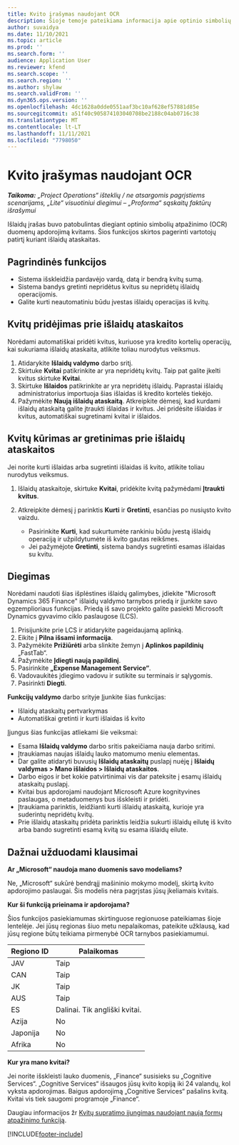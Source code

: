 ```yaml
---
title: Kvito įrašymas naudojant OCR
description: Šioje temoje pateikiama informacija apie optinio simbolių atpažinimo (OCR) apdorojimą kvitams.
author: suvaidya
ms.date: 11/10/2021
ms.topic: article
ms.prod: ''
ms.search.form: ''
audience: Application User
ms.reviewer: kfend
ms.search.scope: ''
ms.search.region: ''
ms.author: shylaw
ms.search.validFrom: ''
ms.dyn365.ops.version: ''
ms.openlocfilehash: 4dc1628a0dde0551aaf3bc10af628ef57881d85e
ms.sourcegitcommit: a51f40c905874103040708be2188c04ab0716c38
ms.translationtype: MT
ms.contentlocale: lt-LT
ms.lasthandoff: 11/11/2021
ms.locfileid: "7798050"
---
```

# <a name="capture-a-receipt-using-ocr"></a>Kvito įrašymas naudojant OCR

_**Taikoma:** „Project Operations“ išteklių / ne atsargomis pagrįstiems scenarijams, „Lite“ visuotiniui diegimui – „Proforma“ sąskaitų faktūrų išrašymui_

Išlaidų įrašas buvo patobulintas diegiant optinio simbolių atpažinimo (OCR) duomenų apdorojimą kvitams. Šios funkcijos skirtos pagerinti vartotojų patirtį kuriant išlaidų ataskaitas.

## <a name="key-features"></a>Pagrindinės funkcijos

- Sistema išskleidžia pardavėjo vardą, datą ir bendrą kvitų sumą.
- Sistema bandys gretinti nepridėtus kvitus su nepridėtų išlaidų operacijomis.
- Galite kurti neautomatiniu būdu įvestas išlaidų operacijas iš kvitų.

## <a name="attach-receipts-to-an-expense-report"></a>Kvitų pridėjimas prie išlaidų ataskaitos

Norėdami automatiškai pridėti kvitus, kuriuose yra kredito kortelių operacijų, kai sukuriama išlaidų ataskaita, atlikite toliau nurodytus veiksmus.

  1. Atidarykite **Išlaidų valdymo** darbo sritį.
  2. Skirtuke **Kvitai** patikrinkite ar yra nepridėtų kvitų. Taip pat galite įkelti kvitus skirtuke **Kvitai**.
  3. Skirtuke **Išlaidos** patikrinkite ar yra nepridėtų išlaidų. Paprastai išlaidų administratorius importuoja šias išlaidas iš kredito kortelės tiekėjo.
  4. Pažymėkite **Naują išlaidų ataskaitą**. Atkreipkite dėmesį, kad kurdami išlaidų ataskaitą galite įtraukti išlaidas ir kvitus. Jei pridėsite išlaidas ir kvitus, automatiškai sugretinami kvitai ir išlaidos.

## <a name="create-or-match-receipts-to-an-expense-report"></a>Kvitų kūrimas ar gretinimas prie išlaidų ataskaitos
Jei norite kurti išlaidas arba sugretinti išlaidas iš kvito, atlikite toliau nurodytus veiksmus.

  1. Išlaidų ataskaitoje, skirtuke **Kvitai**, pridėkite kvitą pažymėdami **Įtraukti kvitus**.
  2. Atkreipkite dėmesį į parinktis **Kurti** ir **Gretinti**, esančias po nusiųsto kvito vaizdu.

      - Pasirinkite **Kurti**, kad sukurtumėte rankiniu būdu įvestą išlaidų operaciją ir užpildytumėte iš kvito gautas reikšmes.
      - Jei pažymėjote **Gretinti**, sistema bandys sugretinti esamas išlaidas su kvitu.

## <a name="installation"></a>Diegimas

Norėdami naudoti šias išplėstines išlaidų galimybes, įdiekite "Microsoft Dynamics 365 Finance" išlaidų valdymo tarnybos priedą ir įjunkite savo egzemplioriaus funkcijas. Priedą iš savo projekto galite pasiekti Microsoft Dynamics gyvavimo ciklo paslaugose (LCS).

1. Prisijunkite prie LCS ir atidarykite pageidaujamą aplinką.
2. Eikite į **Pilna išsami informacija**.
3. Pažymėkite **Prižiūrėti** arba slinkite žemyn į  **Aplinkos papildinių** „FastTab“.
4. Pažymėkite **Įdiegti naują papildinį**.
5. Pasirinkite **„Expense Management Service“**.
6. Vadovaukitės įdiegimo vadovu ir sutikite su terminais ir sąlygomis.
7. Pasirinkti **Diegti**.

**Funkcijų valdymo** darbo srityje Įjunkite šias funkcijas:

- Išlaidų ataskaitų pertvarkymas
- Automatiškai gretinti ir kurti išlaidas iš kvito

Įjungus šias funkcijas atliekami šie veiksmai:

- Esama **Išlaidų valdymo** darbo sritis pakeičiama nauja darbo sritimi.
- Įtraukiamas naujas išlaidų lauko matomumo meniu elementas.
- Dar galite atidaryti buvusių **Išlaidų ataskaitų** puslapį nuėję į **Išlaidų valdymas > Mano išlaidos > Išlaidų ataskaitos**.
- Darbo eigos ir bet kokie patvirtinimai vis dar pateksite į esamų išlaidų ataskaitų puslapį.
- Kvitai bus apdorojami naudojant Microsoft Azure kognityvines paslaugas, o metaduomenys bus išskleisti ir pridėti.
- Įtraukiama parinktis, leidžianti kurti išlaidų ataskaitą, kurioje yra suderintų nepridėtų kvitų.
- Prie išlaidų ataskaitų pridėta parinktis leidžia sukurti išlaidų eilutę iš kvito arba bando sugretinti esamą kvitą su esama išlaidų eilute.

## <a name="frequently-asked-questions"></a>Dažnai užduodami klausimai

**Ar „Microsoft“ naudoja mano duomenis savo modeliams?**

Ne, „Microsoft“ sukūrė bendrąjį mašininio mokymo modelį, skirtą kvito apdorojimo paslaugai. Šis modelis nėra pagrįstas jūsų įkeliamais kvitais.

**Kur ši funkciją prieinama ir apdorojama?**

Šios funkcijos pasiekiamumas skirtinguose regionuose pateikiamas šioje lentelėje. Jei jūsų regionas šiuo metu nepalaikomas, pateikite užklausą, kad jūsų regione būtų teikiama pirmenybė OCR tarnybos pasiekiamumui. 

| Regiono ID | Palaikomas                         |
|--------|-----------------------------------|
| JAV    | Taip                               |
| CAN    | Taip                               |
| JK     | Taip                               |
| AUS    | Taip                               |
| ES     | Dalinai. Tik angliški kvitai. |
| Azija   | No                                |
| Japonija  | No                                |
| Afrika | No                                |

**Kur yra mano kvitai?**

Jei norite išskleisti lauko duomenis, „Finance“ susisieks su „Cognitive Services“. „Cognitive Services“ išsaugos jūsų kvito kopiją iki 24 valandų, kol vyksta apdorojimas. Baigus apdorojimą „Cognitive Services“ pašalins kvitą. Kvitai vis tiek saugomi programoje „Finance“.

Daugiau informacijos žr [Kvitų supratimo įjungimas naudojant naują formų atpažinimo funkciją](https://azure.microsoft.com/blog/enable-receipt-understanding-with-form-recognizer-s-new-capability/).


[!INCLUDE[footer-include](../includes/footer-banner.md)]
